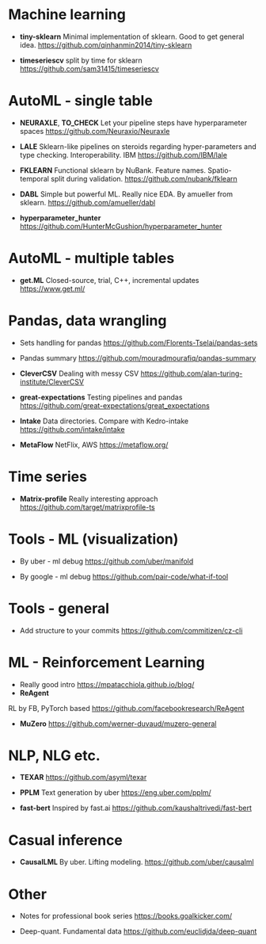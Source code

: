 # Machine learning
* **tiny-sklearn**
Minimal implementation of sklearn. Good to get general idea.
https://github.com/qinhanmin2014/tiny-sklearn

* **timeseriescv**
split by time for sklearn
https://github.com/sam31415/timeseriescv

# AutoML - single table
* **NEURAXLE**, **TO_CHECK** 
Let your pipeline steps have hyperparameter spaces
https://github.com/Neuraxio/Neuraxle

* **LALE** 
Sklearn-like pipelines on steroids regarding hyper-parameters and type checking. Interoperability. IBM
https://github.com/IBM/lale

* **FKLEARN** 
Functional sklearn by NuBank. Feature names. Spatio-temporal split during validation.
https://github.com/nubank/fklearn

* **DABL**
Simple but powerful ML. Really nice EDA. By amueller from sklearn.
https://github.com/amueller/dabl

* **hyperparameter_hunter**
https://github.com/HunterMcGushion/hyperparameter_hunter



# AutoML - multiple tables
* **get.ML**
Closed-source, trial, C++, incremental updates
https://www.get.ml/

# Pandas, data wrangling
* Sets handling for pandas
https://github.com/Florents-Tselai/pandas-sets

* Pandas summary
https://github.com/mouradmourafiq/pandas-summary

* **CleverCSV** 
Dealing with messy CSV
https://github.com/alan-turing-institute/CleverCSV

* **great-expectations**
Testing pipelines and pandas
https://github.com/great-expectations/great_expectations

* **Intake**
Data directories. Compare with Kedro-intake
https://github.com/intake/intake

* **MetaFlow**
NetFlix, AWS
https://metaflow.org/


# Time series
* **Matrix-profile**
Really interesting approach
https://github.com/target/matrixprofile-ts

# Tools - ML (visualization)
* By uber - ml debug
https://github.com/uber/manifold

* By google - ml debug
https://github.com/pair-code/what-if-tool


# Tools - general
* Add structure to your commits
https://github.com/commitizen/cz-cli

# ML - Reinforcement Learning
* Really good intro 
https://mpatacchiola.github.io/blog/
* **ReAgent**

RL by FB, PyTorch based
https://github.com/facebookresearch/ReAgent

* **MuZero**
https://github.com/werner-duvaud/muzero-general

# NLP, NLG etc.
* **TEXAR**
https://github.com/asyml/texar

* **PPLM** 
Text generation by uber
https://eng.uber.com/pplm/

* **fast-bert**
Inspired by fast.ai
https://github.com/kaushaltrivedi/fast-bert

# Casual inference
* **CausalLML**
By uber. Lifting modeling.
https://github.com/uber/causalml

# Other
* Notes for professional book series
https://books.goalkicker.com/

* Deep-quant. Fundamental data 
https://github.com/euclidjda/deep-quant



